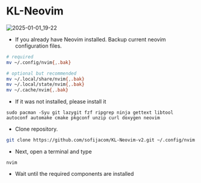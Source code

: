 # KL-Neovim

![2025-01-01_19-22](https://github.com/user-attachments/assets/1c1c36f1-e86f-44c8-a88f-58faca88dd9a)



- If you already have Neovim installed. Backup current neovim configuration files.

```sh
# required
mv ~/.config/nvim{,.bak}

# optional but recommended
mv ~/.local/share/nvim{,.bak}
mv ~/.local/state/nvim{,.bak}
mv ~/.cache/nvim{,.bak}
```

- If it was not installed, please install it

```
sudo pacman -Syu git lazygit fzf ripgrep ninja gettext libtool autoconf automake cmake pkgconf unzip curl doxygen neovim
```

- Clone repository.

```sh
git clone https://github.com/sofijacom/KL-Neovim-v2.git ~/.config/nvim
```
- Next, open a terminal and type

```
nvim
```
- Wait until the required components are installed
